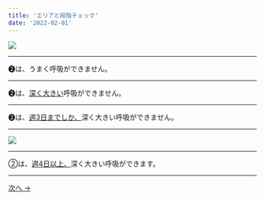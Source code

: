 ```yaml
---
title: 'エリアと段階チェック'
date: '2022-02-01'
---
```

![](/images/02.jpg)
***
➋は、うまく呼吸ができません。  
***
➋は、[深く大きい]()呼吸ができません。   
***
➋は、[週3日までしか、]()深く大きい呼吸ができません。   
***
![](/images/02_.jpg)
***
②は、[週4日以上、]()深く大きい呼吸ができます。
***
[ 次へ → ](/posts/0-1233)
